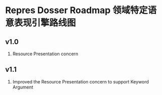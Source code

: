 # Repres Dosser Roadmap 领域特定语意表现引擎路线图

## v1.0
1. Resource Presentation concern

## v1.1
1. Improved the Resource Presentation concern to support Keyword Argument
